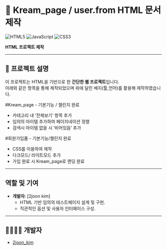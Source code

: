 # 📝 Kream_page / user.from HTML 문서 제작

![HTML5](https://img.shields.io/badge/html5-%23E34F26.svg?style=for-the-badge&logo=html5&logoColor=white)
![JavaScript](https://img.shields.io/badge/javascript-%23323330.svg?style=for-the-badge&logo=javascript&logoColor=%23F7DF1E)
![CSS3](https://img.shields.io/badge/css3-%231572B6.svg?style=for-the-badge&logo=css3&logoColor=white)

**HTML 프로젝트 제작**

---

## 📖 프로젝트 설명  
이 프로젝트는 HTML을 기반으로 한 **간단한 웹 프로젝트**입니다.  
아래와 같은 항목을 통해 제작되었으며 위에 달린 배지(툴,언어)를 활용해 제작하였습니다.

#Kream_page - 기본기능 / 챌린지 완료
  - 카테고리 내 ‘전체보기’ 항목 추가
  - 임의의 아이템 추가하여 페이지네이션 정렬
  - 검색시 아이템 없을 시 ‘비어있음’ 추가

#회원가입폼 - 기본기능/챌린지 완료
  - CSS를 이용하여 제작
  - 다크모드/ 라이트모드 추가
  - 가입 완료 시 Kream_page로 랜딩 완료

---

## 역할 및 기여  

- **개발자**: [2joon kim]  
    - HTML 기반 임의의 테스트페이지 설계 및 구현.    
    - 직관적인 옵션 및 사용자 인터페이스 구성.  

---

## 👨‍👩‍👧‍👦 개발자  

- [2joon_kim](https://github.com/2joonkim) 

